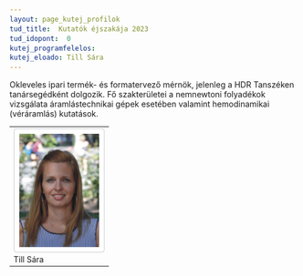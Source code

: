 ```yaml
---
layout: page_kutej_profilok
tud_title:  Kutatók éjszakája 2023
tud_idopont:  0
kutej_programfelelos: 
kutej_eloado: Till Sára
---
```


Okleveles ipari termék- és formatervező mérnök, jelenleg a HDR Tanszéken tanársegédként dolgozik. Fő szakterületei a nemnewtoni folyadékok vizsgálata áramlástechnikai gépek esetében valamint hemodinamikai (véráramlás) kutatások.

<table class="picture">
<tr>
<td>

<div class="gallery">
    <img src="images/Till_Sara.jpg" max-width="250" max-height="200">
  <div class="desc">Till Sára</div>
</div>

</td>
</tr>
</table>
